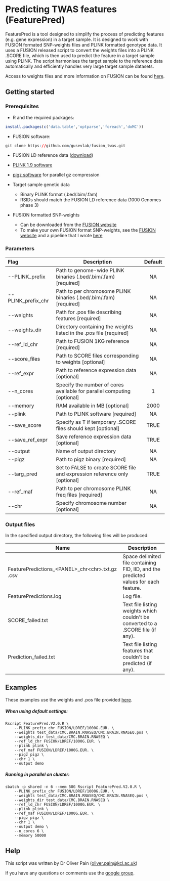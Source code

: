 # Predicting TWAS features (FeaturePred)

FeaturePred is a tool designed to simplify the process of predicting features (e.g. gene expression) in a target sample. It is designed to work with FUSION formated SNP-weights files and PLINK formatted genotype data. It uses a FUSION released script to convert the weights files into a PLINK .SCORE file, which is then used to predict the feature in a target sample using PLINK. The script harmonises the target sample to the reference data automatically and efficiently handles very large target sample datasets.

Access to weights files and more information on FUSION can be found [here](http://gusevlab.org/projects/fusion/).



## Getting started

### Prerequisites

* R and the required packages:

```R
install.packages(c('data.table','optparse','foreach','doMC'))
```

* FUSION software:

```R
git clone https://github.com/gusevlab/fusion_twas.git
```

* FUSION LD reference data ([download](https://data.broadinstitute.org/alkesgroup/FUSION/LDREF.tar.bz2))
* [PLINK 1.9 software](https://www.cog-genomics.org/plink2)
* [pigz software](https://zlib.net/pigz/) for parallel gz compression
* Target sample genetic data

  * Binary PLINK format (.bed/.bim/.fam) 
  * RSIDs should match the FUSION LD reference data (1000 Genomes phase 3)
* FUSION formatted SNP-weights

  * Can be downloaded from the [FUSION website](http://gusevlab.org/projects/fusion/)
  * To make your own FUSION format SNP-weights, see the [FUSION website](http://gusevlab.org/projects/fusion/) and a pipeline that I wrote [here](http://gitlab.psycm.cf.ac.uk/mpmop/Calculating-FUSION-TWAS-weights-pipeline)



### Parameters

| Flag               | Description                                                  | Default |
| :----------------- | ------------------------------------------------------------ | :-----: |
| --PLINK_prefix     | Path to genome-wide PLINK binaries (.bed/.bim/.fam) [required] |   NA    |
| --PLINK_prefix_chr | Path to per chromosome PLINK binaries (.bed/.bim/.fam) [required] |   NA    |
| --weights          | Path for .pos file describing features [required]            |   NA    |
| --weights_dir      | Directory containing the weights listed in the .pos file [required] |   NA    |
| --ref_ld_chr       | Path to FUSION 1KG reference [required]                      |   NA    |
| --score_files      | Path to SCORE files corresponding to weights [optional]      |   NA    |
| --ref_expr         | Path to reference expression data [optional]                 |   NA    |
| --n_cores          | Specify the number of cores available for parallel computing [optional] |    1    |
| --memory           | RAM available in MB [optional]                               |  2000   |
| --plink            | Path to PLINK software [required]                            |   NA    |
| --save_score       | Specify as T if temporary .SCORE files should kept [optional] |  TRUE   |
| --save_ref_expr    | Save reference expression data [optional]                    |  TRUE   |
| --output           | Name of output directory                                     |   NA    |
| --pigz             | Path to pigz binary [required]                               |   NA    |
| --targ_pred        | Set to FALSE to create SCORE file and expression reference only [optional] |  TRUE   |
| --ref_maf          | Path to per chromosome PLINK freq files [required]           |   NA    |
| --chr              | Specify chromosome number [optional]                         |   NA    |

### Output files

In the specified output directory, the following files will be produced:

| Name                                                  | Description                                                  |
| ----------------------------------------------------- | ------------------------------------------------------------ |
| FeaturePredictions_\<PANEL\>\_chr\<chr\>\.txt.gz .csv | Space delimited file containing FID, IID, and the predicted values for each feature. |
| FeaturePredictions.log                                | Log file.                                                    |
| SCORE_failed.txt                                      | Text file listing weights which couldn't be converted to a .SCORE file (if any). |
| Prediction_failed.txt                                 | Text file listing features that couldn't be predicted (if any). |



## Examples

These examples use the weights and .pos file provided [here](https://github.com/opain/Predicting-TWAS-features/tree/master/test_data).

##### When using default settings:

```shell
Rscript FeaturePred.V2.0.R \
	--PLINK_prefix_chr FUSION/LDREF/1000G.EUR. \
	--weights test_data/CMC.BRAIN.RNASEQ/CMC.BRAIN.RNASEQ.pos \
	--weights_dir test_data/CMC.BRAIN.RNASEQ \
	--ref_ld_chr FUSION/LDREF/1000G.EUR. \
	--plink plink \
	--ref_maf FUSION/LDREF/1000G.EUR. \
	--pigz pigz \
	--chr 1 \
	--output demo
```

##### Running in parallel on cluster:

```shell
sbatch -p shared -n 6 --mem 50G Rscript FeaturePred.V2.0.R \
	--PLINK_prefix_chr FUSION/LDREF/1000G.EUR. \
	--weights test_data/CMC.BRAIN.RNASEQ/CMC.BRAIN.RNASEQ.pos \
	--weights_dir test_data/CMC.BRAIN.RNASEQ \
	--ref_ld_chr FUSION/LDREF/1000G.EUR. \
	--plink plink \
	--ref_maf FUSION/LDREF/1000G.EUR. \
	--pigz pigz \
	--chr 1 \
	--output demo \
	--n_cores 6 \
	--memory 50000
```



## Help

This script was written by Dr Oliver Pain (oliver.pain@kcl.ac.uk)

If you have any questions or comments use the [google group](https://groups.google.com/forum/#!forum/twas-related-r-scripts).







